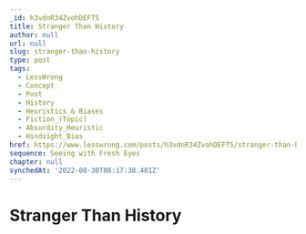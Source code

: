 ```yaml
---
_id: h3vdnR34ZvohDEFT5
title: Stranger Than History
author: null
url: null
slug: stranger-than-history
type: post
tags:
  - LessWrong
  - Concept
  - Post
  - History
  - Heuristics_& Biases
  - Fiction_(Topic)
  - Absurdity_Heuristic
  - Hindsight_Bias
href: https://www.lesswrong.com/posts/h3vdnR34ZvohDEFT5/stranger-than-history
sequence: Seeing with Fresh Eyes
chapter: null
synchedAt: '2022-08-30T08:17:38.481Z'
---
```

# Stranger Than History

